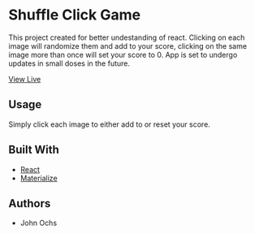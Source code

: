 # Shuffle Click Game
This project created for better undestanding of react. Clicking on each image will randomize them and add to your score, clicking on the same image more than once will set your score to 0. App is set to undergo updates in small doses in the future.

[View Live](https://cheese-click.herokuapp.com)

## Usage
Simply click each image to either add to or reset your score.

## Built With
* [React](https://reactjs.org)
* [Materialize](https://materializecss.com)

## Authors
* John Ochs
